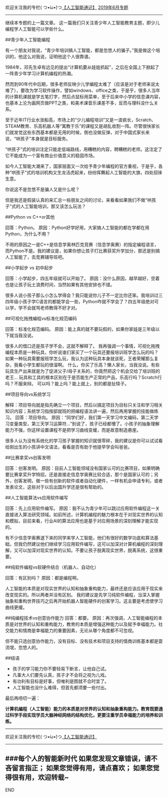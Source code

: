 欢迎关注我的专栏( つ•̀ω•́)つ[【人工智能通识】](https://www.jianshu.com/c/e9a7b7b7024d)
[2019年6月专题](https://www.jianshu.com/p/b4c4086c853e)

---
继续本专题的上一篇文章。
这一篇我们只关注青少年人工智能教育主题，即少儿编程学人工智能可以学些什么。

##青少年人工智能编程

有一个朋友对我说，“青少年培训搞人工智能，都是忽悠人的骗子。”我是做这个培训的，他这么对我说，证明他这个人很靠谱。

1984年，邓先生卓有远见的提出“计算机要从娃娃抓起”，之后在全国上下掀起了一阵青少年学习计算机编程的热潮。

然而到90年代中后期，很多老师反映少儿学编程太难了（应该是对于老师来说太难了），要改为学习软件操作，譬如windows、office之类，于是乎，很多人当年的计算机课就是学五笔打字，然后点鼠标用菜单，至于后来中小学的信息课内容，也基本上沦为画网页做PPT之类，和美术课音乐课差不多，反而与理科没什么关系。

至于近年IT行业水涨船高，市场上的“少儿编程培训”又是一波疯长，Scratch、STEAM教育、乐高机器人等“寓教于乐”的课程又是胡乱收割一阵。尽管很快家长们就发觉这些东西基本都是无用的时候，倒也没做反弹，对于中国式家长来说，“哄孩子”本身就是目标服务。

“哄孩子”式的培训注定只能走低端路线，用糟糕的内容，聘糟糕的老师。这注定了它不能成为一个富有商业价值意义的稳固市场。

如今人工智能大潮来了，国家层面又一次给予青少年编程的官方重视，于是乎，各种“哄孩子”式的培训机构又生龙活虎起来，纷纷挥舞起人工智能的大旗，四处招徕生意。

你说这不是忽悠不是骗人又是什么呢？

但是我还是假装认真的来汇总一些朋友之间的讨论，来看看如果我们不做“哄孩子”式的人工智能培训，那又该怎么玩法？


##Python vs C++or其他

回答：Python。
原因：Python好学好用，大家搞人工智能的都在学都在用Python，为什么不用？

不用的原因之一是C++是信息学奥林匹克竞赛（信息学奥赛）的指定编程语言，而Python不是。我的建议是，如果你想让孩子打比赛获奖升学加分，那还是别搞人工智能了，去竞赛辅导班吧。

##小学起步 vs 初中起步

回答：小学起步，四五年级就可以开始了。
原因：没什么原因，越早越好，空着也是让孩子玩土浪费时间，当然如果有其他安排也不错。

很多人说小孩子那么小怎么学得会？我只能说你儿子不一定比你还笨。我培训过三四年级小孩子学C语言的都能学会一些，Python咋就不学会了？四五年级绝对可以学，学不会就骂老师教得不好才对。


##可视化拖拽编程vs标准化规范编码

回答：标准化规范编码。
原因：能上真的就不要玩假的，如果你家娃是三年级以下就当我没说。

很多人的借口还是孩子学不会，这就不解释了。
我再强调一个事情，可视化拖拽编程本质是一种玩具，你听说谁们家买了一个玩具还要报培训班学怎么玩的吗？
如果一种玩具需要报班学怎么玩，我认为这种玩具本身就该死，王者荣耀那么复杂，我看小学生都玩的很溜啊。
什么，你买了乐高？懒人家长，当我没说。有些玩具生产出来就是为了促进父子/母子关系的，你竟然把这个机会交给了培训班的老王...
玩具和工具的根本区别在于是否能生产正常的产品，乐高行吗？Scratch行吗？不服来辩。
可以吗？能上吗？能上就上，别的都是扯犊子。


##项目导向vs系统学习

解释：项目导向就是指先确立一个项目，然后以搞定项目为目标只关注和学习相关知识内容；系统学习指按部就班的把编程语法讲一遍，然后再用掌握的技能做练习。
回答：项目导向。
原因：“同学们好，我们第一天学习中文编码，第二天学习变量类型，第三天学习运算符...”别说了，孩子已经都懵了。小孩子的抽象理解能力不强，你这样设置课程不是把学习曲线变缓，而是故意制造悬崖。

很多人认为没有系统化的学习孩子掌握的知识就很零碎，我的建议是你可以试试看给刚出生的小孩讲中文语法，看看是否有助于他提早学会叫爸爸。

##比赛拿奖vs创客发明

回答：创客发明。
原因：目前人工智能领域没有国家认可的比赛项目，如果明确要比赛拿奖升学特招，还是直接走信息学奥赛比较合适，那个是国家认可的；另外，创客发明，做一些有创新的软件或者自动化硬件，一样有机会申请专利，或者发表论文，这些对于以后出国升学还是很有帮助的。

##人工智能算法vs应用软件编写

回答：先上应用软件编写。
原因：我不认为青少年可以跳过应用软件编程这一关直接进入算法研究领域。如前所述，计算机编程的魅力根本在于对现实世界的认知和模拟，目前来看，行业AI的算法应用也是基于对应用场景的深刻理解才能实现的。

有不少信息学奥赛退下来的同学来学人工智能，他们有很好的数学功底和算法基础，但我仍然建议他们继续学习应用软件编写，这可以加深对计算机编程的深刻理解，又可以加深对现实世界的认知。不要让孩子脱离现实世界，脱离系统，这很重要。

##纯软件编程vs软硬件结合（机器人、自动化）

回答：有区别吗？
原因：都是编程啊。

人工智能的本质是对现实世界的认知和抽象重构能力，最终还是应该应用于现实来改变现实的。所以两者并没有区别。
我的建议是先学习纯软件编程，当深入掌握抽象和重构世界技巧之后再开始机器人智能硬件的创客学习。这主要是考虑使学习曲线更缓。

##纯编程技术vs创意协作能力
回答：都要。
原因：再次强调，人工智能编程的本质是对世界的认知和重构能力，教育的本质是增强这种能力以及赋予幸福能力。社交能力和情商是幸福能力的重要因素，无论从哪个角度都不可忽视。

但不能只选创意协作能力，没有目标、没有技术和项目支持的情商训练基本都是耍流氓，忽悠人的。


##结语

- 孩子的学习能力你不要轻易下断言，让他自己试。
- 凡事大人们要先认真，孩子才不会将之视为儿戏。
- 有功利有目标是好事，但唯利是图就不合时宜了。
- 人工智能也没什么难得，但首先都须要一些付出。


最后再唠叨一遍：

**计算机编程（人工智能）能力的本质是对世界的认知和抽象重构能力。教育既要通过科学手段实现学员大脑神经网络的结构优化，更要注重学员幸福能力的培养和训练。**







---
欢迎关注我的专栏( つ•̀ω•́)つ[【人工智能通识】](https://www.jianshu.com/c/e9a7b7b7024d)

---
###每个人的智能新时代
如果您发现文章错误，请不吝留言指正；
如果您觉得有用，请点喜欢；
如果您觉得很有用，欢迎转载~
---
END